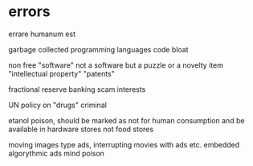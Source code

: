 # errors
errare humanum est

garbage collected programming languages
  code bloat

non free "software"
  not a software but a puzzle or a novelty item
  "intellectual property"
  "patents"


fractional reserve banking
  scam
interests

UN policy on "drugs"
  criminal

etanol
  poison, should be marked as not for human consumption and be available in hardware stores not food stores

moving images type ads, interrupting movies with ads etc.
embedded algorythmic ads
  mind poison
